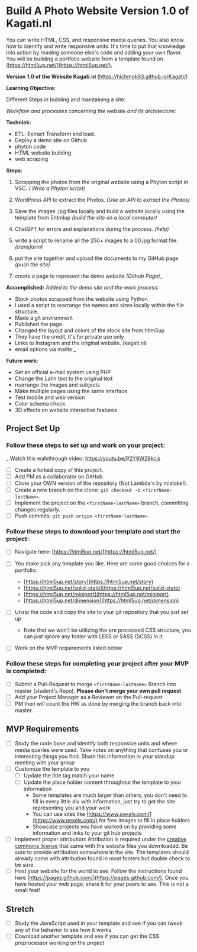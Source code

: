 # Build A Photo Website Version 1.0 of Kagati.nl 
You can write HTML, CSS, and responsive media queries.  You also know how to identify and write responsive units.  It's time to put that knowledge into action by reading someone else's code and adding your own flavor.  You will be building a portfolio website from a template found on [https://html5up.net/](https://html5up.net/).

**Version 1.0 of the Website Kagati.nl** (https://hichmok93.github.io/Kagati/)

**Learning Objective:**

Different Steps in building and maintaining a site:

_Workflow and processes concerning the website and its architecture:_ 

**Techniek:** 
- ETL: Extract Transform and load. 
- Deploy a demo site on Github 
- phyton code
- HTML website building 
- web scraping 

**Steps:**

1. Scrapping the photos from the original website using a Phyton script in VSC. _( Write a Phyton script)_ 

2. WordPress API to extract the Photos. _(Use an API to extract the Photos)_ 

3. Save the images .jpg files locally and build a website locally using the template from 5htmlup _(build the site on a local computer)_

4. ChatGPT for errors and explanations during the process.  _(help)_

5. write a script to rename all the 250+ images to a 00.jpg format file.  _(transform)_

6. put the site together and upload the documents to my GitHub page _(push the site)_ 

7. create a page to represent the demo website _(Github Page)__ 

 **Accomplished:**
 _Added to the demo site and the work process:_

- Stock photos scrapped from the website using Python 
- I used a script to rearrange the names and sizes locally within the file structure.
- Made a git environment
- Published the page. 
- Changed the layout and colors of the stock site from htlm5up
- They have the credit, it's for private use only
- Links to Instagram and the original website. (kagati.nl) 
- email options via mailto:_ 

**Future  work:** 
- Set an official e-mail system using PHP 
- Change the Latin text to the original text
- rearrange the images and subjects 
- Make multiple pages using the same interface 
- Test mobile and web version
- Color schema check. 
- 3D effects on website interactive features

## Project Set Up

### Follow these steps to set up and work on your project:

_ Watch this walkthrough video:  https://youtu.be/P2Y9W29kcjs

- [ ] Create a forked copy of this project.
- [ ] Add PM as a collaborator on GitHub.
- [ ] Clone your OWN version of the repository (Not Lambda's by mistake!).
- [ ] Create a new branch on the clone: `git checkout -b <firstName-lastName>`.
- [ ] Implement the project on the `<firstName-lastName>` branch, committing changes regularly.
- [ ] Push commits: `git push origin <firstName-lastName>`.

### Follow these steps to download your template and start the project:

- [ ] Navigate here: [https://html5up.net/](https://html5up.net/)
- [ ] You make pick any template you like.  Here are some good choices for a portfolio:
	- [https://html5up.net/story](https://html5up.net/story)
	- [https://html5up.net/solid-state](https://html5up.net/solid-state)
	- [https://html5up.net/miniport](https://html5up.net/miniport)
	- [https://html5up.net/dimension](https://html5up.net/dimension)

- [ ] Unzip the code and copy the site to your git repository that you just set up
  * Note that we won't be utilizing the pre processed CSS structure, you can just ignore any folder with LESS or SASS (SCSS) in it.
- [ ] Work on the MVP requirements listed below

### Follow these steps for completing your project after your MVP is completed:

- [ ] Submit a Pull-Request to merge `<firstName-lastName>` Branch into master (student's Repo). **Please don't merge your own pull request**
- [ ] Add your Project Manager as a Reviewer on the Pull-request
- [ ] PM then will count the HW as done by merging the branch back into master.

## MVP Requirements

- [ ] Study the code base and identify both responsive units and where media queries were used.  Take notes on anything that confuses you or interesting things you find.  Share this information in your standup meeting with your group
- [ ] Customize the template to you 
	- [ ] Update the title tag match your name
	- [ ] Update the place holder content throughout the template to your information
		* Some templates are much larger than others, you don't need to fill in every little div with information, just try to get the site representing you and your work 
		* You can use sites like [https://www.pexels.com/](https://www.pexels.com/) for free images to fill in place holders
		* Showcase projects you have worked on by providing some information and links to your git hub projects
- [ ] Implement proper attribution: Attribution is required under the [creative commons license](https://html5up.net/license) that came with the website files you downloaded.  Be sure to provide attribution somewhere in the site.  The templates should already come with attribution found in most footers but double check to be sure.
- [ ] Host your website for the world to see. Follow the instructions found here [https://pages.github.com/](https://pages.github.com/).  Once you have hosted your web page, share it for your peers to see.  This is not a small feat!

## Stretch

- [ ] Study the JavaScript used in your template and see if you can tweak any of the behavior to see how it works
- [ ] Download another template and see if you can get the CSS preprocessor working on the project
